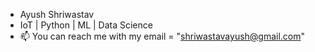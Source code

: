 - Ayush Shriwastav
- IoT | Python | ML | Data Science
- 📫 You can reach me with my email = "shriwastavayush@gmail.com"

<!---
ayushshriwastav/ayushshriwastav is a ✨ special ✨ repository because its `README.md` (this file) appears on your GitHub profile.
You can click the Preview link to take a look at your changes.
--->
